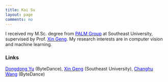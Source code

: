 ```yaml
---
title: Kai Su
layout: page
comments: no
---
```


I received my M.Sc. degree from <a href="http://palm.seu.edu.cn"><font color="blue">PALM Group</font></a> at Southeast University, supervised by Prof. <a href="http://palm.seu.edu.cn/xgeng/"><font color="blue">Xin Geng</font></a>. My research interests are in computer vision and machine learning.

### Links

<a href="https://miracle-fmh.github.io/"><font color="blue">Dongdong Yu</font></a> (ByteDance), <a href="http://palm.seu.edu.cn/xgeng/"><font color="blue">Xin Geng</font></a> (Southeast University), <a href="http://chw.azurewebsites.net/"><font color="blue">Changhu Wang</font></a> (ByteDance)